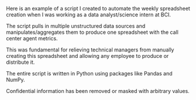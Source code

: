 Here is an example of a script I created to automate the weekly spreadsheet creation when I was working as a data analyst/science intern at BCI. 

The script pulls in multiple unstructured data sources and manipulates/aggregates them to produce one spreadsheet with the call center agent metrics.

This was fundamental for relieving technical managers from manually creating this spreadsheet and allowing any employee to produce or distribute it. 

The entire script is written in Python using packages like Pandas and NumPy.

Confidential information has been removed or masked with arbitrary values.

